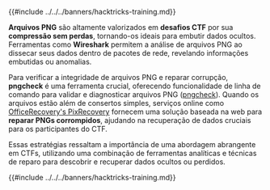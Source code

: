 {{#include ../../../banners/hacktricks-training.md}}

**Arquivos PNG** são altamente valorizados em **desafios CTF** por sua **compressão sem perdas**, tornando-os ideais para embutir dados ocultos. Ferramentas como **Wireshark** permitem a análise de arquivos PNG ao dissecar seus dados dentro de pacotes de rede, revelando informações embutidas ou anomalias.

Para verificar a integridade de arquivos PNG e reparar corrupção, **pngcheck** é uma ferramenta crucial, oferecendo funcionalidade de linha de comando para validar e diagnosticar arquivos PNG ([pngcheck](http://libpng.org/pub/png/apps/pngcheck.html)). Quando os arquivos estão além de consertos simples, serviços online como [OfficeRecovery's PixRecovery](https://online.officerecovery.com/pixrecovery/) fornecem uma solução baseada na web para **reparar PNGs corrompidos**, ajudando na recuperação de dados cruciais para os participantes do CTF.

Essas estratégias ressaltam a importância de uma abordagem abrangente em CTFs, utilizando uma combinação de ferramentas analíticas e técnicas de reparo para descobrir e recuperar dados ocultos ou perdidos.

{{#include ../../../banners/hacktricks-training.md}}
